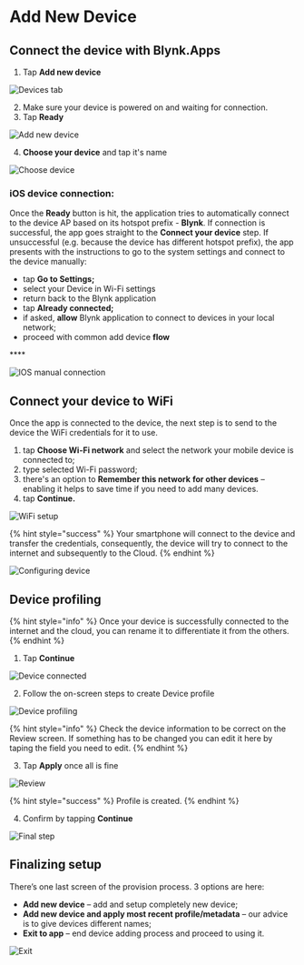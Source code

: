 # Add New Device

## Connect the device with Blynk.Apps

1. Tap **Add new device**

![Devices tab](https://user-images.githubusercontent.com/72790181/120279434-1a41e400-c2bf-11eb-8043-a7ae62397593.png)

2. Make sure your device is powered on and waiting for connection.  &#x20;
3. Tap **Ready**

![Add new device](https://user-images.githubusercontent.com/72790181/120279456-2168f200-c2bf-11eb-818c-f012ef0d6981.png)

4. **Choose your device** and tap it's name

![Choose device](https://user-images.githubusercontent.com/72790181/120279475-29289680-c2bf-11eb-864a-2bec69665648.png)

### **iOS device connection:**

Once the **Ready** button is hit, the application tries to automatically connect to the device AP based on its hotspot prefix - **Blynk**. If connection is successful, the app goes straight to the **Connect your device** step. If unsuccessful (e.g. because the device has different hotspot prefix), the app presents with the instructions to go to the system settings and connect to the device manually:

* tap **Go to Settings;**
* select your Device in Wi-Fi settings
* return back to the Blynk application
* tap **Already connected;**
* if asked, **allow** Blynk application to connect to devices in your local network;
* proceed with common add device **flow**

\*\*\*\*

![IOS manual connection](https://user-images.githubusercontent.com/72790181/120279552-43627480-c2bf-11eb-97be-ad8f9130b916.png)

## **Connect your device to WiFi**

Once the app is connected to the device, the next step is to send to the device the WiFi credentials for it to use.

1. tap **Choose Wi-Fi network** and select the network your mobile device is connected to;
2. type selected Wi-Fi password;&#x20;
3. there's an option to **Remember this network** **for other devices** – enabling it helps to save time if you need to add many devices.&#x20;
4. tap **Continue.**

![WiFi setup](https://user-images.githubusercontent.com/72790181/120279726-773d9a00-c2bf-11eb-9fc8-7bcab1681f02.png)

{% hint style="success" %}
Your smartphone will connect to the device and transfer the credentials, consequently, the device will try to connect to the internet and subsequently to the Cloud.
{% endhint %}

![Configuring device](https://user-images.githubusercontent.com/72790181/120279747-802e6b80-c2bf-11eb-9e05-0e31da8636dc.png)

## **Device profiling**

{% hint style="info" %}
Once your device is successfully connected to the internet and the cloud, you can rename it to differentiate it from the others.
{% endhint %}

1. Tap **Continue**

![Device connected](https://user-images.githubusercontent.com/72790181/120279939-b966db80-c2bf-11eb-9deb-becb387e85df.png)

2. Follow the on-screen steps to create Device profile

![Device profiling](https://user-images.githubusercontent.com/72790181/120279960-c257ad00-c2bf-11eb-9aed-e9745aba0422.png)

{% hint style="info" %}
Check the device information to be correct on the Review screen. If something has to be changed you can edit it here by taping the field you need to edit.
{% endhint %}

3. Tap **Apply** once all is fine

![Review](https://user-images.githubusercontent.com/72790181/120279993-cdaad880-c2bf-11eb-9690-6c16c943fe91.png)

{% hint style="success" %}
Profile is created.
{% endhint %}

4. Confirm by tapping **Continue**

![Final step](https://user-images.githubusercontent.com/72790181/120280018-d56a7d00-c2bf-11eb-9e0c-3ce0e6aaa77a.png)

## **Finalizing setup**

There’s one last screen of the provision process. 3 options are here:

* **Add new device** – add and setup completely new device;
* **Add new device and apply most recent profile/metadata** – our advice is to give devices different names;
* **Exit to app** – end device adding process and proceed to using it.

![Exit](https://user-images.githubusercontent.com/72790181/120280043-de5b4e80-c2bf-11eb-84d8-c3f6aaa252d2.png)
